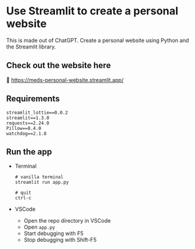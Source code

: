 # Use Streamlit to create a personal website

This is made out of ChatGPT. Create a personal website using Python and the Streamlit library.

## Check out the website here
📢 https://meds-personal-website.streamlit.app/


## Requirements
```
streamlit_lottie==0.0.2
streamlit==1.3.0
requests==2.24.0
Pillow==8.4.0
watchdog==2.1.8
```

## Run the app
* Terminal
    ```
    # vanilla terminal
    streamlit run app.py

    # quit
    ctrl-c
    ```

* VSCode
  * Open the repo directory in VSCode
  * Open `app.py`
  * Start debugging with F5
  * Stop debugging with Shift-F5